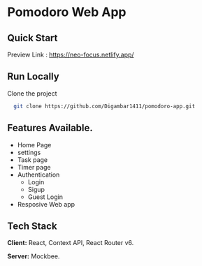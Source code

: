 # Pomodoro Web App

## Quick Start

Preview Link : https://neo-focus.netlify.app/

## Run Locally

Clone the project

```bash
  git clone https://github.com/Digambar1411/pomodoro-app.git
```

## Features Available.

- Home Page
- settings
- Task page
- Timer page
- Authentication
  - Login
  - Sigup
  - Guest Login
- Resposive Web app

## Tech Stack

**Client:** React, Context API, React Router v6.

**Server:** Mockbee.
